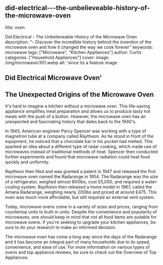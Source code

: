 
did-electrical---the-unbelieveable-history-of-the-microwave-oven
---
title: oven

Did Electrical - The Unbelieveable History of the Microwave Oven
description: "- Discover the incredible history behind the invention of the microwave oven and how it changed the way we cook forever"
keywords: microwave
tags: ["Microwave", "Kitchen Appliances"]
author: Curtis
categories: ["Household Appliances"]
cover: 
 image: /img/microwave/301.webp
 alt: 'since its a feature image

Did Electrical Microwave Oven'
---
## The Unexpected Origins of the Microwave Oven

It's hard to imagine a kitchen without a microwave oven. This life-saving appliance simplifies meal preparation and allows us to produce tasty hot meals with the push of a button. However, the microwave oven has an unexpected and fascinating history that dates back to the 1940's. 

In 1945, American engineer Percy Spencer was working with a type of magnetron tube at a company called Raytheon. As he stood in front of the equipment, he noticed that a chocolate bar in his pocket had melted. This sparked an idea about a different type of radar cooking, which made use of microwaves instead of traditional methods of heat. Spencer then conducted further experiments and found that microwave radiation could heat food quickly and uniformly.

Raytheon then filed and was granted a patent in 1947 and released the first microwave oven named the Radarange in 1954. The Radarange was the size of a refrigerator, weighed almost 800lbs, cost £5,000, and required a water-cooling system. Raytheon then released a home model in 1967, called the Amana Radarange, weighing nearly 200lbs and priced at around £475. This oven was much more affordable, but still required an external vent system.

Today, microwave ovens come in a variety of sizes and prices, ranging from countertop units to built-in units. Despite the convenience and popularity of microwaves, one should keep in mind that not all food items are suitable for microwave ovens. If you're seeking to upgrade your kitchen appliances, be sure to do your research to make an informed decision. 

The microwave oven has come a long way since the days of the Radarange and it has become an integral part of many households due to its speed, convenience, and ease of use. For more information on various types of ovens and top appliance reviews, be sure to check out the Overview of Top Appliances.

